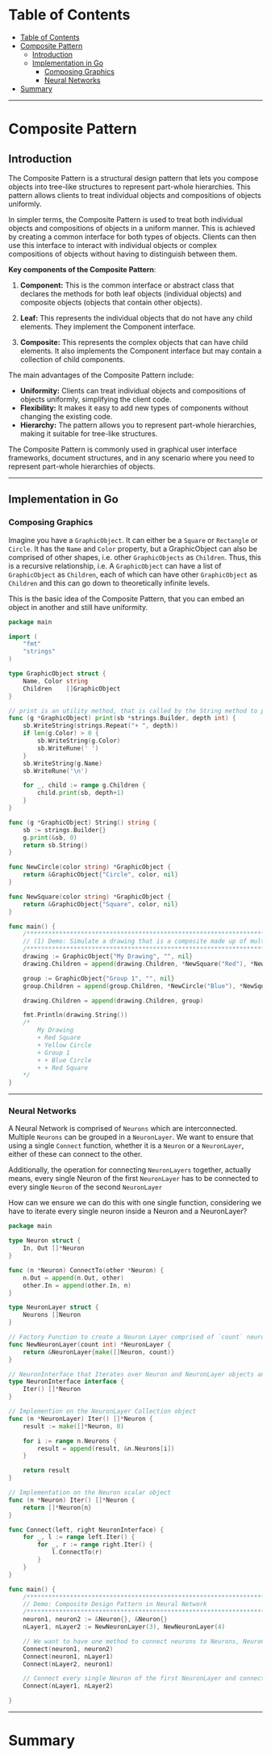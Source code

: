 # Table of Contents

- [Table of Contents](#table-of-contents)
- [Composite Pattern](#composite-pattern)
  - [Introduction](#introduction)
  - [Implementation in Go](#implementation-in-go)
    - [Composing Graphics](#composing-graphics)
    - [Neural Networks](#neural-networks)
- [Summary](#summary)

---

# Composite Pattern

## Introduction

The Composite Pattern is a structural design pattern that lets you compose objects into tree-like structures to represent part-whole hierarchies. This pattern allows clients to treat individual objects and compositions of objects uniformly.

In simpler terms, the Composite Pattern is used to treat both individual objects and compositions of objects in a uniform manner. This is achieved by creating a common interface for both types of objects. Clients can then use this interface to interact with individual objects or complex compositions of objects without having to distinguish between them.

**Key components of the Composite Pattern**:

1. **Component:** This is the common interface or abstract class that declares the methods for both leaf objects (individual objects) and composite objects (objects that contain other objects).

2. **Leaf:** This represents the individual objects that do not have any child elements. They implement the Component interface.

3. **Composite:** This represents the complex objects that can have child elements. It also implements the Component interface but may contain a collection of child components.

The main advantages of the Composite Pattern include:

- **Uniformity:** Clients can treat individual objects and compositions of objects uniformly, simplifying the client code.
- **Flexibility:** It makes it easy to add new types of components without changing the existing code.
- **Hierarchy:** The pattern allows you to represent part-whole hierarchies, making it suitable for tree-like structures.

The Composite Pattern is commonly used in graphical user interface frameworks, document structures, and in any scenario where you need to represent part-whole hierarchies of objects.

---

## Implementation in Go

### Composing Graphics

Imagine you have a `GraphicObject`. It can either be a `Square` or `Rectangle` or `Circle`. It has the `Name` and `Color` property, but a GraphicObject can also be comprised of other shapes, i.e. other `GraphicObjects` as `Children`. Thus, this is a recursive relationship, i.e. A `GraphicObject` can have a list of `GraphicObject` as `Children`, each of which can have other `GraphicObject` as `Children` and this can go down to theoretically infinite levels.

This is the basic idea of the Composite Pattern, that you can embed an object in another and still have uniformity.

```go
package main

import (
	"fmt"
	"strings"
)

type GraphicObject struct {
	Name, Color string
	Children    []GraphicObject
}

// print is an utility method, that is called by the String method to print out the GraphicObject by tracking its depth
func (g *GraphicObject) print(sb *strings.Builder, depth int) {
	sb.WriteString(strings.Repeat("+ ", depth))
	if len(g.Color) > 0 {
		sb.WriteString(g.Color)
		sb.WriteRune(' ')
	}
	sb.WriteString(g.Name)
	sb.WriteRune('\n')

	for _, child := range g.Children {
		child.print(sb, depth+1)
	}
}

func (g *GraphicObject) String() string {
	sb := strings.Builder{}
	g.print(&sb, 0)
	return sb.String()
}

func NewCircle(color string) *GraphicObject {
	return &GraphicObject{"Circle", color, nil}
}

func NewSquare(color string) *GraphicObject {
	return &GraphicObject{"Square", color, nil}
}

func main() {
    /*******************************************************************************************************************/
	// (1) Demo: Simulate a drawing that is a composite made up of multiple shapes. The depth is denoted by the "+ "
    /*******************************************************************************************************************/
	drawing := GraphicObject{"My Drawing", "", nil}
	drawing.Children = append(drawing.Children, *NewSquare("Red"), *NewCircle("Yellow"))

	group := GraphicObject{"Group 1", "", nil}
	group.Children = append(group.Children, *NewCircle("Blue"), *NewSquare("Red"))

	drawing.Children = append(drawing.Children, group)

	fmt.Println(drawing.String())
	/*
		My Drawing
		+ Red Square
		+ Yellow Circle
		+ Group 1
		+ + Blue Circle
		+ + Red Square
	*/
}
```

---

### Neural Networks

A Neural Network is comprised of `Neurons` which are interconnected. Multiple `Neurons` can be grouped in a `NeuronLayer`. We want to ensure that using a single `Connect` function, whether it is a `Neuron` or a `NeuronLayer`, either of these can connect to the other.

Additionally, the operation for connecting `NeuronLayers` together, actually means, every single Neuron of the first `NeuronLayer` has to be connected to every single `Neuron` of the second `NeuronLayer`

How can we ensure we can do this with one single function, considering we have to iterate every single neuron inside a Neuron and a NeuronLayer?

```go
package main

type Neuron struct {
	In, Out []*Neuron
}

func (n *Neuron) ConnectTo(other *Neuron) {
	n.Out = append(n.Out, other)
	other.In = append(other.In, n)
}

type NeuronLayer struct {
	Neurons []Neuron
}

// Factory Function to create a Neuron Layer comprised of `count` neurons
func NewNeuronLayer(count int) *NeuronLayer {
	return &NeuronLayer{make([]Neuron, count)}
}

// NeuronInterface that Iterates over Neuron and NeuronLayer objects and returns a list of Neuron pointers
type NeuronInterface interface {
	Iter() []*Neuron
}

// Implemention on the NeuronLayer Collection object
func (n *NeuronLayer) Iter() []*Neuron {
	result := make([]*Neuron, 0)

	for i := range n.Neurons {
		result = append(result, &n.Neurons[i])
	}

	return result
}

// Implementation on the Neuron scalar object
func (n *Neuron) Iter() []*Neuron {
	return []*Neuron{n}
}

func Connect(left, right NeuronInterface) {
	for _, l := range left.Iter() {
		for _, r := range right.Iter() {
			l.ConnectTo(r)
		}
	}
}

func main() {
	/*******************************************************************************************************************/
	// Demo: Composite Design Pattern in Neural Network
	/*******************************************************************************************************************/
	neuron1, neuron2 := &Neuron{}, &Neuron{}
	nLayer1, nLayer2 := NewNeuronLayer(3), NewNeuronLayer(4)

	// We want to have one method to connect neurons to Neurons, Neurons to NeuronLayers, NeuronLayers to Neurons and NeuronLayers to NeuronLayers
	Connect(neuron1, neuron2)
	Connect(neuron1, nLayer1)
	Connect(nLayer2, neuron1)

	// Connect every single Neuron of the first NeuronLayer and connect it to every single Neuron of the second NeuronLayer
	Connect(nLayer1, nLayer2)

}
```

---

# Summary
